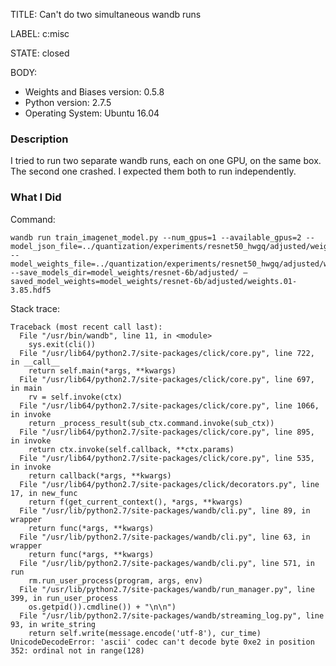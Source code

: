 TITLE:
Can't do two simultaneous wandb runs

LABEL:
c:misc

STATE:
closed

BODY:
* Weights and Biases version: 0.5.8
* Python version: 2.7.5
* Operating System: Ubuntu 16.04

### Description

I tried to run two separate wandb runs, each on one GPU, on the same box. The second one crashed. I expected them both to run independently.

### What I Did

Command:
```
wandb run train_imagenet_model.py --num_gpus=1 --available_gpus=2 --model_json_file=../quantization/experiments/resnet50_hwgq/adjusted/weights_resnet_ap1000_b6_wp1000.json  --model_weights_file=../quantization/experiments/resnet50_hwgq/adjusted/weights_resnet_ap1000_b6_wp1000.h5 --save_models_dir=model_weights/resnet-6b/adjusted/ —saved_model_weights=model_weights/resnet-6b/adjusted/weights.01-3.85.hdf5
```

Stack trace:
```
Traceback (most recent call last):
  File "/usr/bin/wandb", line 11, in <module>
    sys.exit(cli())
  File "/usr/lib64/python2.7/site-packages/click/core.py", line 722, in __call__
    return self.main(*args, **kwargs)
  File "/usr/lib64/python2.7/site-packages/click/core.py", line 697, in main
    rv = self.invoke(ctx)
  File "/usr/lib64/python2.7/site-packages/click/core.py", line 1066, in invoke
    return _process_result(sub_ctx.command.invoke(sub_ctx))
  File "/usr/lib64/python2.7/site-packages/click/core.py", line 895, in invoke
    return ctx.invoke(self.callback, **ctx.params)
  File "/usr/lib64/python2.7/site-packages/click/core.py", line 535, in invoke
    return callback(*args, **kwargs)
  File "/usr/lib64/python2.7/site-packages/click/decorators.py", line 17, in new_func
    return f(get_current_context(), *args, **kwargs)
  File "/usr/lib/python2.7/site-packages/wandb/cli.py", line 89, in wrapper
    return func(*args, **kwargs)
  File "/usr/lib/python2.7/site-packages/wandb/cli.py", line 63, in wrapper
    return func(*args, **kwargs)
  File "/usr/lib/python2.7/site-packages/wandb/cli.py", line 571, in run
    rm.run_user_process(program, args, env)
  File "/usr/lib/python2.7/site-packages/wandb/run_manager.py", line 399, in run_user_process
    os.getpid()).cmdline()) + "\n\n")
  File "/usr/lib/python2.7/site-packages/wandb/streaming_log.py", line 93, in write_string
    return self.write(message.encode('utf-8'), cur_time)
UnicodeDecodeError: 'ascii' codec can't decode byte 0xe2 in position 352: ordinal not in range(128)
```


